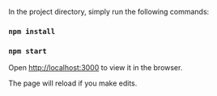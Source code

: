 In the project directory, simply run the following commands:

### `npm install`
### `npm start`

Open [http://localhost:3000](http://localhost:3000) to view it in the browser.

The page will reload if you make edits.
